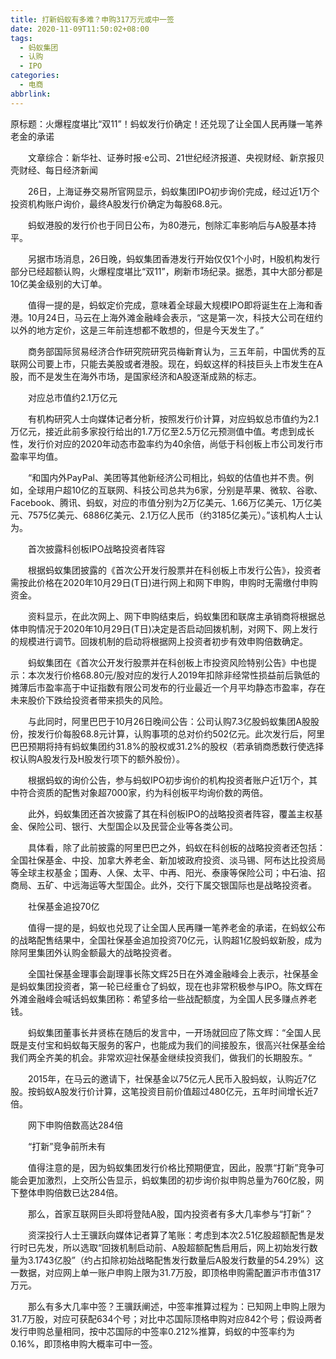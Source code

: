 ```yaml
---
title: 打新蚂蚁有多难？申购317万元或中一签
date: 2020-11-09T11:50:02+08:00
tags:
  - 蚂蚁集团
  - 认购
  - IPO
categories:
  - 电商
abbrlink:
---
```


原标题：火爆程度堪比“双11”！蚂蚁发行价确定！还兑现了让全国人民再赚一笔养老金的承诺　　

　　文章综合：新华社、证券时报·e公司、21世纪经济报道、央视财经、新京报贝壳财经、每日经济新闻　　

　　26日，上海证券交易所官网显示，蚂蚁集团IPO初步询价完成，经过近1万个投资机构账户询价，最终A股发行价确定为每股68.8元。

　　蚂蚁港股的发行价也于同日公布，为80港元，刨除汇率影响后与A股基本持平。

　　另据市场消息，26日晚，蚂蚁集团香港发行开始仅仅1个小时，H股机构发行部分已经超额认购，火爆程度堪比“双11”，刷新市场纪录。据悉，其中大部分都是10亿美金级别的大订单。

　　值得一提的是，蚂蚁定价完成，意味着全球最大规模IPO即将诞生在上海和香港。10月24日，马云在上海外滩金融峰会表示，“这是第一次，科技大公司在纽约以外的地方定价，这是三年前连想都不敢想的，但是今天发生了。”

　　商务部国际贸易经济合作研究院研究员梅新育认为，三五年前，中国优秀的互联网公司要上市，只能去美股或者港股。现在，蚂蚁这样的科技巨头上市发生在A股，而不是发生在海外市场，是国家经济和A股逐渐成熟的标志。

　　对应总市值约2.1万亿元

　　有机构研究人士向媒体记者分析，按照发行价计算，对应蚂蚁总市值约为2.1万亿元，接近此前多家投行给出的1.7万亿至2.5万亿元预测值中值。考虑到成长性，发行价对应的2020年动态市盈率约为40余倍，尚低于科创板上市公司发行市盈率平均值。

　　“和国内外PayPal、美团等其他新经济公司相比，蚂蚁的估值也并不贵。例如，全球用户超10亿的互联网、科技公司总共为6家，分别是苹果、微软、谷歌、Facebook、腾讯、蚂蚁，对应的市值分别为2万亿美元、1.66万亿美元、1万亿美元、7575亿美元、6886亿美元、2.1万亿人民币（约3185亿美元）。”该机构人士认为。

　　首次披露科创板IPO战略投资者阵容

　　根据蚂蚁集团披露的《首次公开发行股票并在科创板上市发行公告》，投资者需按此价格在2020年10月29日(T日)进行网上和网下申购，申购时无需缴付申购资金。

　　资料显示，在此次网上、网下申购结束后，蚂蚁集团和联席主承销商将根据总体申购情况于2020年10月29日(T日)决定是否启动回拨机制，对网下、网上发行的规模进行调节。回拨机制的启动将根据网上投资者初步有效申购倍数确定。

　　蚂蚁集团在《首次公开发行股票并在科创板上市投资风险特别公告》中也提示：本次发行价格68.80元/股对应的发行人2019年扣除非经常性损益前后孰低的摊薄后市盈率高于中证指数有限公司发布的行业最近一个月平均静态市盈率，存在未来股价下跌给投资者带来损失的风险。

　　与此同时，阿里巴巴于10月26日晚间公告：公司认购7.3亿股蚂蚁集团A股股份，按发行价每股68.8元计算，认购事项的总对价约502亿元。此次发行后，阿里巴巴预期将持有蚂蚁集团约31.8%的股权或31.2%的股权（若承销商悉数行使选择权认购A股发行及H股发行项下的额外股份）。

　　根据蚂蚁的询价公告，参与蚂蚁IPO初步询价的机构投资者账户近1万个，其中符合资质的配售对象超7000家，约为科创板平均询价数的两倍。

　　此外，蚂蚁集团还首次披露了其在科创板IPO的战略投资者阵容，覆盖主权基金、保险公司、银行、大型国企以及民营企业等各类公司。

　　具体看，除了此前披露的阿里巴巴之外，蚂蚁在科创板的战略投资者还包括：全国社保基金、中投、加拿大养老金、新加坡政府投资、淡马锡、阿布达比投资局等全球主权基金；国寿、人保、太平、中再、阳光、泰康等保险公司；中石油、招商局、五矿、中远海运等大型国企。此外，交行下属交银国际也是战略投资者。

　　社保基金追投70亿

　　值得一提的是，蚂蚁也兑现了让全国人民再赚一笔养老金的承诺，在蚂蚁公布的战略配售结果中，全国社保基金追加投资70亿元，认购超1亿股蚂蚁新股，成为除阿里集团外认购金额最大的战略投资者。

　　全国社保基金理事会副理事长陈文辉25日在外滩金融峰会上表示，社保基金是蚂蚁集团投资者，第一轮已经重仓了蚂蚁，现在也非常积极参与IPO。陈文辉在外滩金融峰会喊话蚂蚁集团称：希望多给一些战配额度，为全国人民多赚点养老钱。

　　蚂蚁集团董事长井贤栋在随后的发言中，一开场就回应了陈文辉：“全国人民既是支付宝和蚂蚁每天服务的客户，也能成为我们的间接股东，很高兴社保基金给我们两全齐美的机会。非常欢迎社保基金继续投资我们，做我们的长期股东。“

　　2015年，在马云的邀请下，社保基金以75亿元人民币入股蚂蚁，认购近7亿股。按蚂蚁A股发行价计算，这笔投资目前价值超过480亿元，五年时间增长近7倍。

　　网下申购倍数高达284倍

　　“打新”竞争前所未有

　　值得注意的是，因为蚂蚁集团发行价格比预期便宜，因此，股票“打新”竞争可能会更加激烈，上交所公告显示，蚂蚁集团的初步询价拟申购总量为760亿股，网下整体申购倍数已达284倍。

　　那么，首家互联网巨头即将登陆A股，国内投资者有多大几率参与“打新”？

　　资深投行人士王骥跃向媒体记者算了笔账：考虑到本次2.51亿股超额配售是发行时已先发，所以选取“回拨机制启动前、A股超额配售启用后，网上初始发行数量为3.1743亿股”（约占扣除初始战略配售发行数量后A股发行数量的54.29%）这一数据，对应网上单一账户申购上限为31.7万股，即顶格申购需配置沪市市值317万元。

　　那么有多大几率中签？王骥跃阐述，中签率推算过程为：已知网上申购上限为31.7万股，对应可获配634个号；对比中芯国际顶格申购对应842个号；假设两者发行申购总量相同，按中芯国际的中签率0.212%推算，蚂蚁的中签率约为0.16%，即顶格申购大概率可中一签。